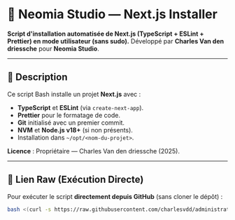 # 🚀 Neomia Studio — Next.js Installer

**Script d'installation automatisée de Next.js (TypeScript + ESLint + Prettier) en mode utilisateur (sans sudo).**
Développé par **Charles Van den driessche** pour **Neomia Studio**.

---

## 📜 Description
Ce script Bash installe un projet **Next.js** avec :
- **TypeScript** et **ESLint** (via `create-next-app`).
- **Prettier** pour le formatage de code.
- **Git** initialisé avec un premier commit.
- **NVM** et **Node.js v18+** (si non présents).
- Installation dans `~/opt/<nom-du-projet>`.

**Licence** : Propriétaire — Charles Van den driessche (2025).

---

## 🔗 Lien Raw (Exécution Directe)
Pour exécuter le script **directement depuis GitHub** (sans cloner le dépôt) :
```bash
bash <(curl -s https://raw.githubusercontent.com/charlesvdd/administrator-neomnia/react-next-project/react.sh)
